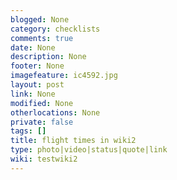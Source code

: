```yaml
---
blogged: None
category: checklists
comments: true
date: None
description: None
footer: None
imagefeature: ic4592.jpg
layout: post
link: None
modified: None
otherlocations: None
private: false
tags: []
title: flight times in wiki2
type: photo|video|status|quote|link
wiki: testwiki2
---
```

<!--summary-->
